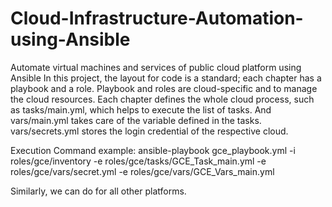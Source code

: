 # Cloud-Infrastructure-Automation-using-Ansible
Automate virtual machines and services of public cloud platform using Ansible
In this project, the layout for code is a standard; each chapter has a playbook and a role. Playbook and roles are cloud-specific and to manage the cloud resources. Each chapter defines the whole cloud process, such as tasks/main.yml, which helps to execute the list of tasks. And vars/main.yml takes care of the variable defined in the tasks. vars/secrets.yml stores the login credential of the respective cloud.

Execution Command example:
ansible-playbook gce_playbook.yml -i roles/gce/inventory -e roles/gce/tasks/GCE_Task_main.yml -e roles/gce/vars/secret.yml -e roles/gce/vars/GCE_Vars_main.yml

Similarly, we can do for all other platforms.
